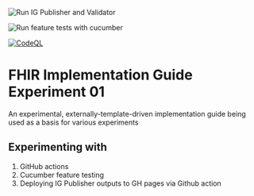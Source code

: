 
![Run IG Publisher and Validator](https://github.com/robstwd/fhir-ig-experiment-01/workflows/Run%20IG%20Publisher%20and%20Validator/badge.svg)

![Run feature tests with cucumber](https://github.com/robstwd/fhir-ig-experiment-01/workflows/Run%20feature%20tests%20with%20cucumber/badge.svg)

[![CodeQL](https://github.com/robstwd/fhir-ig-experiment-01/actions/workflows/codeql.yml/badge.svg)](https://github.com/robstwd/fhir-ig-experiment-01/actions/workflows/codeql.yml)

# FHIR Implementation Guide Experiment 01
An experimental, externally-template-driven implementation guide being used as a basis for various experiments

## Experimenting with
1. GitHub actions
1. Cucumber feature testing
1. Deploying IG Publisher outputs to GH pages via Github action 
